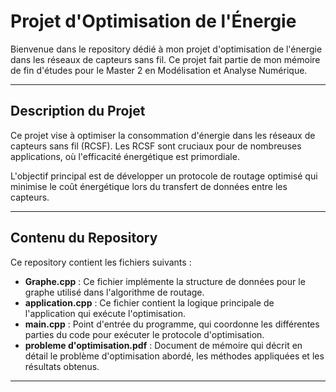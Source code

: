 # Projet d'Optimisation de l'Énergie

Bienvenue dans le repository dédié à mon projet d'optimisation de l'énergie dans les réseaux de capteurs sans fil. Ce projet fait partie de mon mémoire de fin d'études pour le Master 2 en Modélisation et Analyse Numérique.

---

## Description du Projet

Ce projet vise à optimiser la consommation d'énergie dans les réseaux de capteurs sans fil (RCSF). Les RCSF sont cruciaux pour de nombreuses applications,  où l'efficacité énergétique est primordiale.

L'objectif principal est de développer un protocole de routage optimisé qui minimise le coût énergétique lors du transfert de données entre les capteurs.

---

## Contenu du Repository

Ce repository contient les fichiers suivants :

- **Graphe.cpp** : Ce fichier implémente la structure de données pour le graphe utilisé dans l'algorithme de routage.
- **application.cpp** : Ce fichier contient la logique principale de l'application qui exécute l'optimisation.
- **main.cpp** : Point d'entrée du programme, qui coordonne les différentes parties du code pour exécuter le protocole d'optimisation.
- **probleme d'optimisation.pdf** : Document de mémoire qui décrit en détail le problème d'optimisation abordé, les méthodes appliquées et les résultats obtenus.

---


